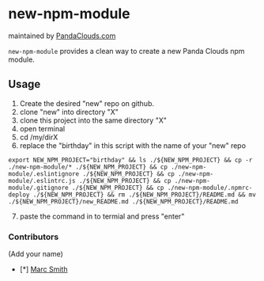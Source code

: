 
new-npm-module
=========
maintained by [PandaClouds.com](https://pandaclouds.com)

`new-npm-module` provides a clean way to create a new Panda Clouds npm module.


Usage
-----

1. Create the desired "new" repo on github.
2. clone "new" into directory "X"
3. clone this project into the same directory "X"
4. open terminal
5. cd /my/dirX
6. replace the "birthday" in this script with the name of your "new" repo
```
export NEW_NPM_PROJECT="birthday" && ls ./${NEW_NPM_PROJECT} && cp -r ./new-npm-module/* ./${NEW_NPM_PROJECT} && cp ./new-npm-module/.eslintignore ./${NEW_NPM_PROJECT} && cp ./new-npm-module/.eslintrc.js ./${NEW_NPM_PROJECT} && cp ./new-npm-module/.gitignore ./${NEW_NPM_PROJECT} && cp ./new-npm-module/.npmrc-deploy ./${NEW_NPM_PROJECT} && rm ./${NEW_NPM_PROJECT}/README.md && mv ./${NEW_NPM_PROJECT}/new_README.md ./${NEW_NPM_PROJECT}/README.md
```
7. paste the command in to termial and press "enter"


### Contributors

(Add your name)

- [*] [Marc Smith](https://github.com/mrmarcsmith)

